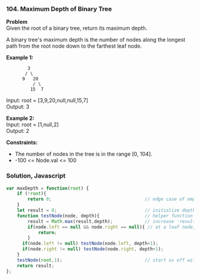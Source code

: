 ### 104. Maximum Depth of Binary Tree

**Problem**\
Given the root of a binary tree, return its maximum depth.

A binary tree's maximum depth is the number of nodes along the longest path from the root node down to the farthest leaf node.

**Example 1:**
```
        3
       / \
      9   20
          / \
         15  7
```
Input: root = [3,9,20,null,null,15,7]\
Output: 3

**Example 2:**\
Input: root = [1,null,2]\
Output: 2

**Constraints:**
- The number of nodes in the tree is in the range [0, 104].
- -100 <= Node.val <= 100

### Solution, Javascript
```javascript
var maxDepth = function(root) {
    if (!root){
        return 0;                                   // edge case of empty tree
    }
    let result = 0;                                 // initialize depth result
    function testNode(node, depth){                 // helper function 'testNode'
        result = Math.max(result,depth);            // increase 'result' as needed based on this recursive call
        if(node.left == null && node.right == null){ // at a leaf node, can't go further down
            return;
        }
      if(node.left != null) testNode(node.left, depth+1);            
      if(node.right != null) testNode(node.right, depth+1);
    }
    testNode(root,1);                               // start us off with root node at level 1
    return result;
};
```